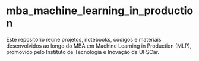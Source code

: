 # mba_machine_learning_in_production
Este repositório reúne projetos, notebooks, códigos e materiais desenvolvidos ao longo do MBA em Machine Learning in Production (MLP), promovido pelo Instituto de Tecnologia e Inovação da UFSCar.
